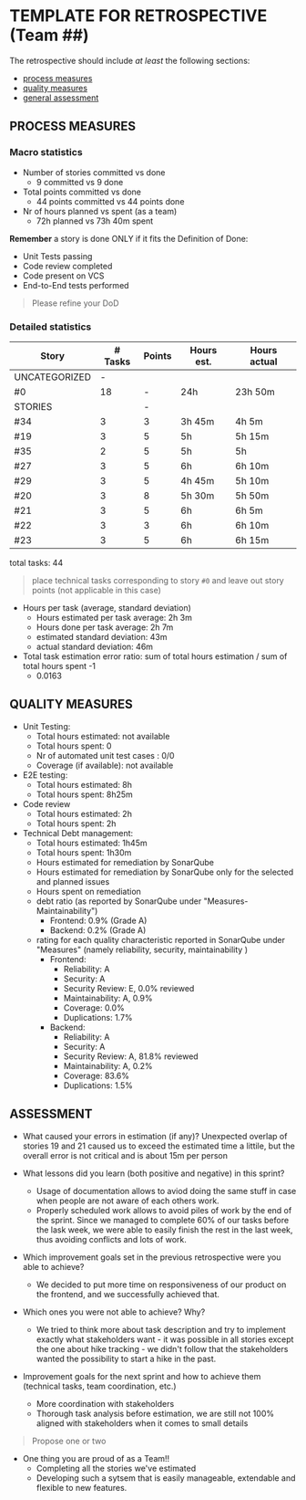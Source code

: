 TEMPLATE FOR RETROSPECTIVE (Team ##)
=====================================

The retrospective should include _at least_ the following
sections:

- [process measures](#process-measures)
- [quality measures](#quality-measures)
- [general assessment](#assessment)

## PROCESS MEASURES 

### Macro statistics

- Number of stories committed vs done 
  - 9 committed vs 9 done
- Total points committed vs done 
  - 44 points committed vs 44 points done
- Nr of hours planned vs spent (as a team)
  - 72h planned vs 73h 40m spent

**Remember**  a story is done ONLY if it fits the Definition of Done:
 
- Unit Tests passing
- Code review completed
- Code present on VCS
- End-to-End tests performed

> Please refine your DoD 

### Detailed statistics

| Story  | # Tasks | Points | Hours est. | Hours actual |
|--------|---------|--------|------------|--------------|
|UNCATEGORIZED     |    -   |            |              |
|  #0    |    18   |    -   |  24h       |    23h 50m   |
|STORIES |         |    -   |            |              |
|  #34   |    3    |   3    |  3h 45m    |     4h 5m    |
|  #19   |    3    |   5    |  5h        |     5h 15m   |
|  #35   |    2    |   5    |  5h        |     5h       |
|  #27   |    3    |   5    |  6h        |     6h 10m   |
|  #29   |    3    |   5    |  4h 45m    |     5h 10m   |
|  #20   |    3    |   8    |  5h 30m    |     5h 50m   |
|  #21   |    3    |   5    |  6h        |     6h 5m    |
|  #22   |    3    |   3    |  6h        |     6h 10m   |
|  #23   |    3    |   5    |  6h        |     6h 15m   |


total tasks: 44
> place technical tasks corresponding to story `#0` and leave out story points (not applicable in this case)

- Hours per task (average, standard deviation)
  - Hours estimated per task average: 2h 3m
  - Hours done per task average: 2h 7m
  - estimated standard deviation: 43m
  - actual standard deviation: 46m
- Total task estimation error ratio: sum of total hours estimation / sum of total hours spent -1
   - 0.0163

  
## QUALITY MEASURES 

- Unit Testing:
  - Total hours estimated: not available
  - Total hours spent: 0
  - Nr of automated unit test cases : 0/0
  - Coverage (if available): not available
- E2E testing:
  - Total hours estimated: 8h
  - Total hours spent: 8h25m
- Code review 
  - Total hours estimated: 2h
  - Total hours spent: 2h
- Technical Debt management:
  - Total hours estimated: 1h45m 
  - Total hours spent: 1h30m
  - Hours estimated for remediation by SonarQube
  - Hours estimated for remediation by SonarQube only for the selected and planned issues 
  - Hours spent on remediation 
  - debt ratio (as reported by SonarQube under "Measures-Maintainability")
    - Frontend: 0.9% (Grade A)
    - Backend: 0.2% (Grade A)
  - rating for each quality characteristic reported in SonarQube under "Measures" (namely reliability, security, maintainability )
    - Frontend:
      - Reliability: A
      - Security: A
      - Security Review: E, 0.0% reviewed
      - Maintainability: A, 0.9%
      - Coverage: 0.0%
      - Duplications: 1.7%
    - Backend: 
      - Reliability: A
      - Security: A
      - Security Review: A, 81.8% reviewed
      - Maintainability: A, 0.2%
      - Coverage: 83.6%
      - Duplications: 1.5%


## ASSESSMENT

- What caused your errors in estimation (if any)?
  Unexpected overlap of stories 19 and 21 caused us to exceed the estimated time a littile, but the overall error is not critical and is about 15m per person
- What lessons did you learn (both positive and negative) in this sprint?
  - Usage of documentation allows to aviod doing the same stuff in case when people are not aware of each others work.
  - Properly scheduled work allows to avoid piles of work by the end of the sprint. Since we managed to complete 60% of our tasks before the lask week, we were able to easily finish the rest in the last week, thus avoiding conflicts and lots of work.
- Which improvement goals set in the previous retrospective were you able to achieve? 
  - We decided to put more time on responsiveness of our product on the frontend, and we successfully achieved that.
  
- Which ones you were not able to achieve? Why?
  - We tried to think more about task description and try to implement exactly what stakeholders want - it was possible in all stories except the one about hike tracking - we didn't follow that the stakeholders wanted the possibility to start a hike in the past.

- Improvement goals for the next sprint and how to achieve them (technical tasks, team coordination, etc.)
  - More coordination with stakeholders
  - Thorough task analysis before estimation, we are still not 100% aligned with stakeholders when it comes to small details

> Propose one or two

- One thing you are proud of as a Team!!
  - Completing all the stories we've estimated
  - Developing such a sytsem that is easily manageable, extendable and flexible to new features.
